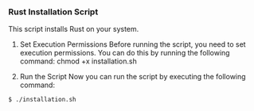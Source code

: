 ### Rust Installation Script

This script installs Rust on your system.

1. Set Execution Permissions
 Before running the script, you need to set execution permissions. You can do this by running the following command:
 chmod +x installation.sh

2. Run the Script
 Now you can run the script by executing the following command:
 ```bash
 $ ./installation.sh
 ```